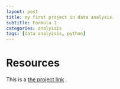 ```yaml
---
layout: post
title: my first project in data analysis.
subtitle: Formula 1
categories: analyisis
tags: [data analyisis, python]
---
```


# Resources

This is a [the project link](https://github.com/a7madgamaltantawy/Data_Science_Projects/blob/master/Formula%201%20advanced%20analysis.ipynb) .
